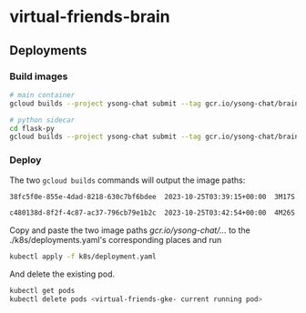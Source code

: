# virtual-friends-brain

## Deployments

### Build images
```sh
# main container
gcloud builds --project ysong-chat submit --tag gcr.io/ysong-chat/brain-go:$(git rev-parse --short HEAD)-$(openssl rand -hex 4) .

# python sidecar
cd flask-py
gcloud builds --project ysong-chat submit --tag gcr.io/ysong-chat/brain-py-sidecar:$(git rev-parse --short HEAD)-$(openssl rand -hex 4) .
```

### Deploy
The two `gcloud builds` commands will output the image paths:
```sh
38fc5f0e-855e-4dad-8218-630c7bf6bdee  2023-10-25T03:39:15+00:00  3M17S     gs://ysong-chat_cloudbuild/source/1698205154.301932-b9b2af457c1041399df99f7afd8143f9.tgz  gcr.io/ysong-chat/brain-go:bd130ef-56167d45  SUCCESS

c480138d-8f2f-4c87-ac37-796cb79e1b2c  2023-10-25T03:42:54+00:00  4M26S     gs://ysong-chat_cloudbuild/source/1698205372.907054-742354c7a3114134b75a224cbc8cd947.tgz  gcr.io/ysong-chat/brain-py-sidecar:bd130ef-4ae463d0  SUCCESS
```
Copy and paste the two image paths *gcr.io/ysong-chat/...* to the ./k8s/deployments.yaml's corresponding places and run
```sh
kubectl apply -f k8s/deployment.yaml
```
And delete the existing pod.
```sh
kubectl get pods
kubectl delete pods <virtual-friends-gke- current running pod>
```

